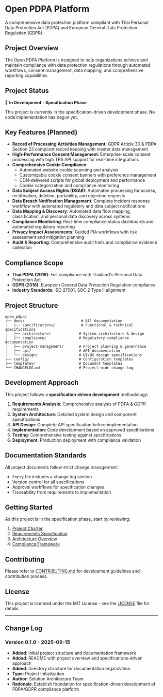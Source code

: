 # Open PDPA Platform

A comprehensive data protection platform compliant with Thai Personal Data Protection Act (PDPA) and European General Data Protection Regulation (GDPR).

## Project Overview

The Open PDPA Platform is designed to help organizations achieve and maintain compliance with data protection regulations through automated workflows, consent management, data mapping, and comprehensive reporting capabilities.

## Project Status

🚧 **In Development - Specification Phase**

This project is currently in the specification-driven development phase. No code implementation has begun yet.

## Key Features (Planned)

- **Record of Processing Activities Management**: GDPR Article 30 & PDPA Section 23 compliant record keeping with master data management
- **High-Performance Consent Management**: Enterprise-scale consent processing with high TPS API support for real-time integrations
- **Comprehensive Cookie Compliance**:
  - Automated website cookie scanning and analysis
  - Customizable cookie consent banners with preference management
  - CDN-delivered scripts for global deployment and performance
  - Cookie categorization and compliance monitoring
- **Data Subject Access Rights (DSAR)**: Automated processing for access, rectification, deletion, portability, and objection requests
- **Data Breach Notification Management**: Complete incident response workflow with automated regulatory and data subject notifications
- **Data Mapping & Discovery**: Automated data flow mapping, classification, and personal data discovery across systems
- **Compliance Monitoring**: Real-time compliance status dashboards and automated regulatory reporting
- **Privacy Impact Assessments**: Guided PIA workflows with risk assessment and mitigation planning
- **Audit & Reporting**: Comprehensive audit trails and compliance evidence collection

## Compliance Scope

- **Thai PDPA (2019)**: Full compliance with Thailand's Personal Data Protection Act
- **GDPR (2018)**: European General Data Protection Regulation compliance
- **Industry Standards**: ISO 27001, SOC 2 Type II alignment

## Project Structure

```
open_pdpa/
├── docs/                          # All documentation
│   ├── specifications/            # Functional & technical specifications
│   ├── architecture/             # System architecture & design
│   ├── compliance/               # Regulatory compliance documentation
│   ├── project-management/       # Project planning & governance
│   ├── api/                      # API documentation
│   └── design/                   # UI/UX design specifications
├── config/                       # Configuration templates
├── templates/                    # Document templates
└── CHANGELOG.md                  # Project-wide change log
```

## Development Approach

This project follows a **specification-driven development** methodology:

1. **Requirements Analysis**: Comprehensive analysis of PDPA & GDPR requirements
2. **System Architecture**: Detailed system design and component specifications
3. **API Design**: Complete API specification before implementation
4. **Implementation**: Code development based on approved specifications
5. **Testing**: Comprehensive testing against specifications
6. **Deployment**: Production deployment with compliance validation

## Documentation Standards

All project documents follow strict change management:
- Every file includes a change log section
- Version control for all specifications
- Approval workflows for specification changes
- Traceability from requirements to implementation

## Getting Started

As this project is in the specification phase, start by reviewing:

1. [Project Charter](docs/project-management/PROJECT_CHARTER.md)
2. [Requirements Specification](docs/specifications/REQUIREMENTS.md)
3. [Architecture Overview](docs/architecture/OVERVIEW.md)
4. [Compliance Framework](docs/compliance/FRAMEWORK.md)

## Contributing

Please refer to [CONTRIBUTING.md](CONTRIBUTING.md) for development guidelines and contribution process.

## License

This project is licensed under the MIT License - see the [LICENSE](LICENSE) file for details.

---

## Change Log

### Version 0.1.0 - 2025-09-15
- **Added**: Initial project structure and documentation framework
- **Added**: README with project overview and specifications-driven approach
- **Added**: Directory structure for documentation organization
- **Type**: Project Initialization
- **Author**: Solution Architecture Team
- **Rationale**: Establish foundation for specification-driven development of PDPA/GDPR compliance platform
